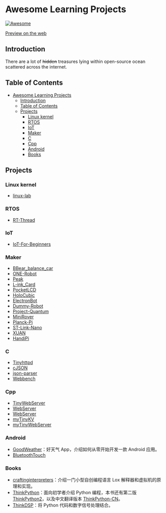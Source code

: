 # Awesome Learning Projects

[![Awesome](https://cdn.rawgit.com/sindresorhus/awesome/d7305f38d29fed78fa85652e3a63e154dd8e8829/media/badge.svg)](https://github.com/getiot/awesome-learning-projects)

[Preview on the web](https://getiot.tech)

## Introduction

There are a lot of ~~hidden~~ treasures lying within open-source ocean scattered across the internet.

## Table of Contents

- [Awesome Learning Projects](#awesome-learning-projects)
  - [Introduction](#introduction)
  - [Table of Contents](#table-of-contents)
  - [Projects](#projects)
    - [Linux kernel](#linux-kernel)
    - [RTOS](#rtos)
    - [IoT](#iot)
    - [Maker](#maker)
    - [C](#c)
    - [Cpp](#cpp)
    - [Android](#android)
    - [Books](#books)

## Projects

### Linux kernel

- [linux-lab](https://github.com/tinyclub/linux-lab)

### RTOS

- [RT-Thread](https://github.com/RT-Thread/rt-thread)

### IoT

- [IoT-For-Beginners](https://github.com/microsoft/IoT-For-Beginners)

### Maker

- [BBear_balance_car](https://github.com/bigbearishappy/BBear_balance_car)
- [ONE-Robot](https://github.com/peng-zhihui/ONE-Robot)
- [Peak](https://github.com/peng-zhihui/Peak)
- [L-ink_Card](https://github.com/peng-zhihui/L-ink_Card)
- [PocketLCD](https://github.com/peng-zhihui/PocketLCD)
- [HoloCubic](https://github.com/peng-zhihui/HoloCubic)
- [ElectronBot](https://github.com/peng-zhihui/ElectronBot)
- [Dummy-Robot](https://github.com/peng-zhihui/Dummy-Robot)
- [Project-Quantum](https://github.com/peng-zhihui/Project-Quantum)
- [MiniRover](https://github.com/peng-zhihui/MiniRover-Hardware)
- [Planck-Pi](https://github.com/peng-zhihui/Planck-Pi)
- [ST-Link-Nano](https://github.com/peng-zhihui/ST-Link-Nano)
- [XUAN](https://github.com/peng-zhihui/XUAN)
- [HandiPi](https://github.com/brickbots/HandiPi)

### C

- [Tinyhttpd](https://sourceforge.net/projects/tinyhttpd/)
- [cJSON](https://sourceforge.net/projects/cjson/)
- [json-parser](https://github.com/Barenboim/json-parser)
- [Webbench](http://home.tiscali.cz/~cz210552/webbench.html)

### Cpp

- [TinyWebServer](https://github.com/qinguoyi/TinyWebServer)
- [WebServer](https://github.com/linyacool/WebServer)
- [WebServer](https://github.com/markparticle/WebServer)
- [myTinyKV](https://github.com/shidazhuang/myTinyKV)
- [myTinyWebServer](https://github.com/shidazhuang/myTinyWebServer)

### Android

- [GoodWeather](https://github.com/lilongweidev/GoodWeather)：好天气 App，介绍如何从零开始开发一款 Android 应用。
- [BluetoothTouch](https://github.com/peng-zhihui/BluetoothTouch)


### Books

- [craftinginterpreters]()：介绍一门小型自创编程语言 Lox 解释器和虚拟机的原理和实现。
- [ThinkPython](https://github.com/AllenDowney/ThinkPython)：面向初学者介绍 Python 编程，本书还有第二版 [ThinkPython2](https://github.com/AllenDowney/ThinkPython2)，以及中文翻译版本 [ThinkPython-CN](https://github.com/cycleuser/ThinkPython-CN)。
- [ThinkDSP](https://github.com/AllenDowney/ThinkDSP)：将 Python 代码和数字信号处理结合。

